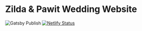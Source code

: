 # Zilda & Pawit Wedding Website

![Gatsby Publish](https://github.com/idindrakusuma/thekusuma/workflows/Gatsby%20Publish/badge.svg) [![Netlify Status](https://api.netlify.com/api/v1/badges/4481a013-a72b-4ecf-939b-00b84c25dd89/deploy-status)](https://app.netlify.com/sites/thekusuma/deploys)


